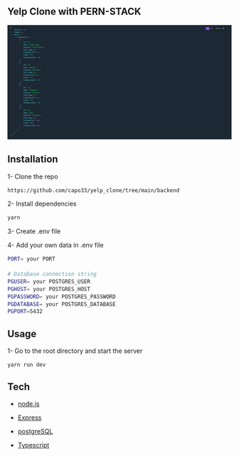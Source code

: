 ## Yelp Clone with PERN-STACK

![alt text](./restaurants_data.png)

## Installation

1- Clone the repo

```bash
https://github.com/capo33/yelp_clone/tree/main/backend
```

2- Install dependencies

```bash
yarn
```

3- Create .env file

4- Add your own data in .env file

```bash
PORT= your PORT

# Database connection string
PGUSER= your POSTGRES_USER
PGHOST= your POSTGRES_HOST
PGPASSWORD= your POSTGRES_PASSWORD
PGDATABASE= your POSTGRES_DATABASE
PGPORT=5432
```


## Usage

1- Go to the root directory and start the server

```
yarn run dev
```


## Tech

- [node.js]
- [Express]
- [postgreSQL]
- [Typescript]

  [node.js]: http://nodejs.org
  [express]: http://expressjs.com
  [postgreSQL]: https://www.postgresql.org/
  [Typescript]: https://www.typescriptlang.org/
